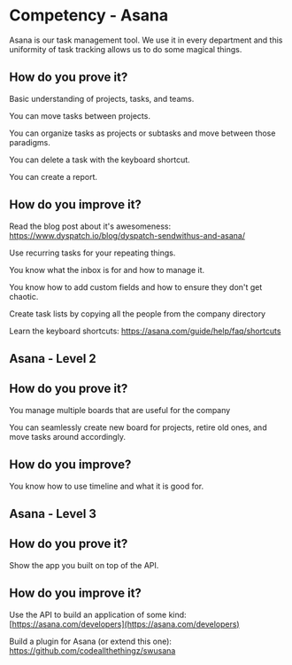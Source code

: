 # Competency - Asana

Asana is our task management tool.  We use it in every department and this uniformity of task tracking allows us to do some magical things.  

## How do you prove it?

Basic understanding of projects, tasks, and teams.

You can move tasks between projects.

You can organize tasks as projects or subtasks and move between those paradigms.

You can delete a task with the keyboard shortcut.

You can create a report.

## How do you improve it?

Read the blog post about it's awesomeness: https://www.dyspatch.io/blog/dyspatch-sendwithus-and-asana/

Use recurring tasks for your repeating things.  

You know what the inbox is for and how to manage it.

You know how to add custom fields and how to ensure they don't get chaotic.

Create task lists by copying all the people from the company directory

Learn the keyboard shortcuts: https://asana.com/guide/help/faq/shortcuts

## Asana - Level 2

## How do you prove it?

You manage multiple boards that are useful for the company

You can seamlessly create new board for projects, retire old ones, and move tasks around accordingly. 

## How do you improve?

You know how to use timeline and what it is good for.

## Asana - Level 3

## How do you prove it?

Show the app you built on top of the API.

## How do you improve it?

Use the API to build an application of some kind: [https://asana.com/developers](https://asana.com/developers)

Build a plugin for Asana (or extend this one): https://github.com/codeallthethingz/swusana



